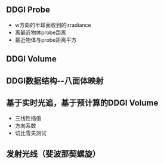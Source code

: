 ## DDGI Probe
- w方向的半球面收到的irradiance
- 离最近物体probe距离
- 最近物体与probe距离平方

## DDGI Volume


## DDGI数据结构--八面体映射


## 基于实时光追，基于预计算的DDGI Volume
- 三线性插值
- 方向系数
- 切比雪夫测试

## 发射光线（斐波那契螺旋）